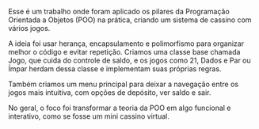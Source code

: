 Esse é um trabalho onde foram aplicado os pilares da Programação Orientada a Objetos (POO) na prática, criando um sistema de cassino com vários jogos.

A ideia foi usar herança, encapsulamento e polimorfismo para organizar melhor o código e evitar repetição. Criamos uma classe base chamada Jogo, que cuida do controle de saldo, e os jogos como 21, Dados e Par ou Ímpar herdam dessa classe e implementam suas próprias regras.

Também criamos um menu principal para deixar a navegação entre os jogos mais intuitiva, com opções de depósito, ver saldo e sair.

No geral, o foco foi transformar a teoria da POO em algo funcional e interativo, como se fosse um mini cassino virtual.

